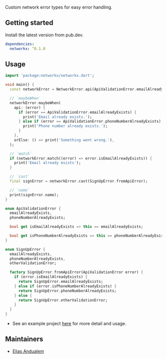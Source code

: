 Custom network error types for easy error handling.

## Getting started

Install the latest version from pub.dev.

```yaml
dependencies:
  networkx: ^0.1.0
```

## Usage

```dart
import 'package:networkx/networkx.dart';

void main() {
  const networkError = NetworkError.api(ApiValidationError.emailAlreadyExists);

  // `maybeWhen`
  networkError.maybeWhen(
    api: (error) {
      if (error == ApiValidationError.emailAlreadyExists) {
        print('Email already exists.');
      } else if (error == ApiValidationError.phoneNumberAlreadyExists) {
        print('Phone number already exists.');
      }
    },
    orElse: () => print('Something went wrong.'),
  );

  // `match`
  if (networkError.match((error) => error.isEmailAlreadyExists)) {
    print('Email already exists');
  }

  // `cast`
  final signError = networkError.cast(SignUpError.fromApiError);

  // `name`
  print(signError.name);
}

enum ApiValidationError {
  emailAlreadyExists,
  phoneNumberAlreadyExists;

  bool get isEmailAlreadyExists => this == emailAlreadyExists;

  bool get isPhoneNumberAlreadyExists => this == phoneNumberAlreadyExists;
}

enum SignUpError {
  emailAlreadyExists,
  phoneNumberAlreadyExists,
  otherValidationError;

  factory SignUpError.fromApiError(ApiValidationError error) {
    if (error.isEmailAlreadyExists) {
      return SignUpError.emailAlreadyExists;
    } else if (error.isPhoneNumberAlreadyExists) {
      return SignUpError.phoneNumberAlreadyExists;
    } else {
      return SignUpError.otherValidationError;
    }
  }
}

```


- See an example project [here](https://github.com/elias8/last_fm) for more detail and usage. 

## Maintainers

- [Elias Andualem](https://github.com/elias8)


